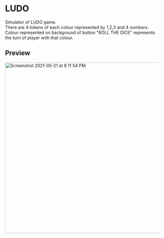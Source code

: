 # LUDO
Simulator of LUDO game.  
There are 4 tokens of each colour represented by 1,2,3 and 4 numbers.  
Colour represented on background of button "ROLL THE DICE" represents the turn of player with that colour.  

##  Preview 
<img width="558" alt="Screenshot 2021-05-21 at 8 11 54 PM" src="https://user-images.githubusercontent.com/73153087/119155436-d1915c00-ba70-11eb-9bf2-5084c6bc6ecb.png">
